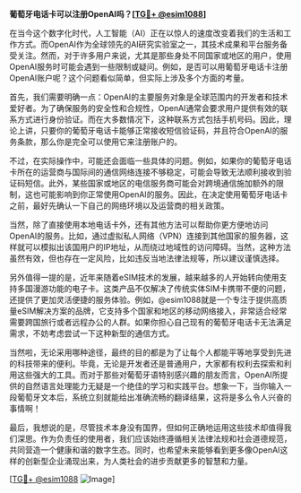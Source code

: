 **葡萄牙电话卡可以注册OpenAI吗？[[TG💪+ @esim1088](https://t.me/s/esim1088)]**

在当今这个数字化时代，人工智能（AI）正在以惊人的速度改变着我们的生活和工作方式。而OpenAI作为全球领先的AI研究实验室之一，其技术成果和平台服务备受关注。然而，对于许多用户来说，尤其是那些身处不同国家或地区的用户，使用OpenAI服务时可能会遇到一些限制或疑问。例如，是否可以用葡萄牙电话卡注册OpenAI账户呢？这个问题看似简单，但实际上涉及多个方面的考量。

首先，我们需要明确一点：OpenAI的主要服务对象是全球范围内的开发者和技术爱好者。为了确保服务的安全性和合规性，OpenAI通常会要求用户提供有效的联系方式进行身份验证。而在大多数情况下，这种联系方式包括手机号码。因此，理论上讲，只要你的葡萄牙电话卡能够正常接收短信验证码，并且符合OpenAI的服务条款，那么你是完全可以使用它来注册账户的。

不过，在实际操作中，可能还会面临一些具体的问题。例如，如果你的葡萄牙电话卡所在的运营商与国际间的通信网络连接不够稳定，可能会导致无法顺利接收到验证码短信。此外，某些国家或地区的电信服务商可能会对跨境通信施加额外的限制，这也可能影响到你正常使用OpenAI的服务。因此，在决定使用葡萄牙电话卡之前，最好先确认一下自己的网络环境以及运营商的相关政策。

当然，除了直接使用本地电话卡外，还有其他方法可以帮助你更方便地访问OpenAI的服务。比如，通过虚拟私人网络（VPN）连接到其他国家的服务器，这样就可以模拟出该国用户的IP地址，从而绕过地域性的访问障碍。当然，这种方法虽然有效，但也存在一定风险，比如违反当地法律法规等，所以建议谨慎选择。

另外值得一提的是，近年来随着eSIM技术的发展，越来越多的人开始转向使用支持多国漫游功能的电子卡。这类产品不仅解决了传统实体SIM卡携带不便的问题，还提供了更加灵活便捷的服务体验。例如，@esim1088就是一个专注于提供高质量eSIM解决方案的品牌，它支持多个国家和地区的移动网络接入，非常适合经常需要跨国旅行或者远程办公的人群。如果你担心自己现有的葡萄牙电话卡无法满足需求，不妨考虑尝试一下这种新型的通信方式。

当然啦，无论采用哪种途径，最终的目的都是为了让每个人都能平等地享受到先进的科技带来的便利。毕竟，无论是开发者还是普通用户，大家都有权利去探索和利用这些强大的工具。而对于那些对葡萄牙语特别感兴趣的朋友而言，OpenAI所提供的自然语言处理能力无疑是一个绝佳的学习和实践平台。想象一下，当你输入一段葡萄牙文本后，系统立刻就能给出准确流畅的翻译结果，这将是多么令人兴奋的事情啊！

最后，我想说的是，尽管技术本身没有国界，但如何正确地运用这些技术却值得我们深思。作为负责任的使用者，我们应该始终遵循相关法律法规和社会道德规范，共同营造一个健康和谐的数字生态。同时，也希望未来能够看到更多像OpenAI这样的创新型企业涌现出来，为人类社会的进步贡献更多的智慧和力量。

[[TG💪+ @esim1088](https://t.me/s/esim1088) ![Image](https://i.postimg.cc/4NQfJmqS/Snipaste-2025-05-13-00-14-12.png)]